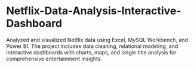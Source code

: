 # Netflix-Data-Analysis-Interactive-Dashboard
Analyzed and visualized Netflix data using Excel, MySQL Workbench, and Power BI. The project includes data cleaning, relational modeling, and interactive dashboards with charts, maps, and single title analysis for comprehensive entertainment insights.
